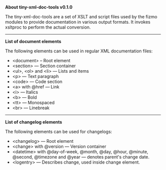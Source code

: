 

**About tiny-xml-doc-tools v0.1.0**


The tiny-xml-doc-tools are a set of XSLT and script files used by the fizmo modules to provide documentation in various output formats. It invokes xsltproc to perform the actual conversion.

---

**List of document elements**


The following elements can be used in regular XML documentation files:


 - \<document\> – Root element
 - \<section\> — Section container
 - \<ul\>, \<ol\> and \<li\> — Lists and items
 - \<p\> — Text paragraph
 - \<code\> — Code section
 - \<a\> with @href — Link
 - \<i\> — Italics
 - \<b\> — Bold
 - \<tt\> — Monospaced
 - \<br\> — Linebreak


---

**List of changelog elements**


The following elements can be used for changelogs:


 - \<changelog\> — Root element
 - \<change\> with @version — Version container
 - \<datetime\> with @day-of-week, @month, @day, @hour, @minute, @second, @timezone and @year — denotes parent's change date.
 - \<logentry\> — Describes change, used inside change element.



